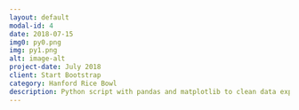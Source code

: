 ```yaml
---
layout: default
modal-id: 4
date: 2018-07-15
img0: py0.png
img: py1.png
alt: image-alt
project-date: July 2018
client: Start Bootstrap
category: Hanford Rice Bowl
description: Python script with pandas and matplotlib to clean data exported as plain text. Plain text documents were irregularly formatted and the script had to take into account the irregularities. Data was displayed on Google Data Studio and used to make business decisions.
---
```

